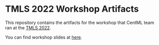 # TMLS 2022 Workshop Artifacts

This repository contains the artifacts for the workshop that CentML team ran at the [TMLS 2022](https://www.eventbrite.ca/e/tmls-2022-workshops-tickets-457213847927).

You can find workshop slides at [here](slides/CentML-TMLS.pdf).
